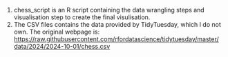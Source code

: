 1. chess_script is an R script containing the data wrangling steps and visualisation step to create the final visulisation.
2. The CSV files contains the data provided by TidyTuesday, which I do not own. The original webpage is:
     https://raw.githubusercontent.com/rfordatascience/tidytuesday/master/data/2024/2024-10-01/chess.csv

